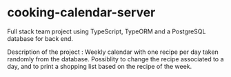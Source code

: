 # cooking-calendar-server

Full stack team project using TypeScript, TypeORM and a PostgreSQL database for back end.

Description of the project : 
Weekly calendar with one recipe per day taken randomly from the database.
Possiblity to change the recipe associated to a day, and to print a shopping list based on the recipe of the week.
